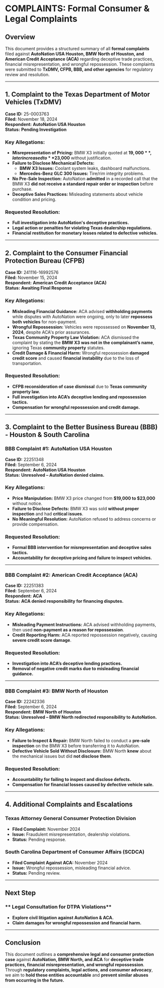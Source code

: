 # COMPLAINTS: Formal Consumer & Legal Complaints  

## **Overview**  
This document provides a structured summary of all **formal complaints** filed against **AutoNation USA Houston, BMW North of Houston, and American Credit Acceptance (ACA)** regarding deceptive trade practices, financial misrepresentation, and wrongful repossession. These complaints were submitted to **TxDMV, CFPB, BBB, and other agencies** for regulatory review and resolution.

---

## **1. Complaint to the Texas Department of Motor Vehicles (TxDMV)**  
**Case ID:** 25-0003763  
**Filed:** November 18, 2024  
**Respondent:** **AutoNation USA Houston**  
**Status:** **Pending Investigation**  
### **Key Allegations:**  
- **Misrepresentation of Pricing:** BMW X3 initially quoted at **$19,000**, later increased to **$23,000** without justification.  
- **Failure to Disclose Mechanical Defects:**  
  - **BMW X3 Issues:** Coolant system leaks, dashboard malfunctions.  
  - **Mercedes-Benz GLC 300 Issues:** Tire/rim integrity problems.  
- **No Pre-Sale Inspection:** AutoNation **admitted** in a recorded call that the BMW X3 **did not receive a standard repair order or inspection** before purchase.  
- **Deceptive Sales Practices:** Misleading statements about vehicle condition and pricing.  

### **Requested Resolution:**  
- **Full investigation into AutoNation's deceptive practices.**  
- **Legal action or penalties for violating Texas dealership regulations.**  
- **Financial restitution for monetary losses related to defective vehicles.**  

---

## **2. Complaint to the Consumer Financial Protection Bureau (CFPB)**  
**Case ID:** 241116-16992576  
**Filed:** November 15, 2024  
**Respondent:** **American Credit Acceptance (ACA)**  
**Status:** **Awaiting Final Response**  
### **Key Allegations:**  
- **Misleading Financial Guidance:** ACA advised **withholding payments** while disputes with AutoNation were ongoing, only to later **repossess both vehicles** for non-payment.  
- **Wrongful Repossession:** Vehicles were repossessed on **November 13, 2024**, despite ACA's prior assurances.  
- **Texas Community Property Law Violation:** ACA dismissed the complaint by stating the **BMW X3 was not in the complainant’s name**, ignoring Texas **community property** statutes.  
- **Credit Damage & Financial Harm:** Wrongful repossession **damaged credit score** and caused **financial instability** due to the loss of transportation.  

### **Requested Resolution:**  
- **CFPB reconsideration of case dismissal** due to **Texas community property law.**  
- **Full investigation into ACA’s deceptive lending and repossession tactics.**  
- **Compensation for wrongful repossession and credit damage.**  

---

## **3. Complaint to the Better Business Bureau (BBB) - Houston & South Carolina**  

### **BBB Complaint #1: AutoNation USA Houston**  
**Case ID:** 22251348  
**Filed:** September 6, 2024  
**Respondent:** **AutoNation USA Houston**  
**Status:** **Unresolved – AutoNation denied claims.**  
### **Key Allegations:**  
- **Price Manipulation:** BMW X3 price changed from **$19,000 to $23,000** without notice.  
- **Failure to Disclose Defects:** BMW X3 was sold **without proper inspection** and had **critical issues**.  
- **No Meaningful Resolution:** AutoNation refused to address concerns or provide compensation.  

### **Requested Resolution:**  
- **Formal BBB intervention for misrepresentation and deceptive sales tactics.**  
- **Accountability for deceptive pricing and failure to inspect vehicles.**  

---

### **BBB Complaint #2: American Credit Acceptance (ACA)**  
**Case ID:** 22251383  
**Filed:** September 6, 2024  
**Respondent:** **ACA**  
**Status:** **ACA denied responsibility for financing disputes.**  
### **Key Allegations:**  
- **Misleading Payment Instructions:** ACA advised withholding payments, then used **non-payment as a reason for repossession**.  
- **Credit Reporting Harm:** ACA reported repossession negatively, causing **severe credit score damage**.  

### **Requested Resolution:**  
- **Investigation into ACA’s deceptive lending practices.**  
- **Removal of negative credit marks due to misleading financial guidance.**  

---

### **BBB Complaint #3: BMW North of Houston**  
**Case ID:** 22242336  
**Filed:** September 6, 2024  
**Respondent:** **BMW North of Houston**  
**Status:** **Unresolved – BMW North redirected responsibility to AutoNation.**  
### **Key Allegations:**  
- **Failure to Inspect & Repair:** BMW North failed to conduct a **pre-sale inspection** on the BMW X3 before transferring it to AutoNation.  
- **Defective Vehicle Sold Without Disclosure:** BMW North **knew** about the mechanical issues but did **not disclose them**.  

### **Requested Resolution:**  
- **Accountability for failing to inspect and disclose defects.**  
- **Compensation for financial losses caused by defective vehicle sale.**  

---

## **4. Additional Complaints and Escalations**  
### **Texas Attorney General Consumer Protection Division**  
- **Filed Complaint:** November 2024  
- **Issue:** Fraudulent misrepresentation, dealership violations.  
- **Status:** Pending response.  

### **South Carolina Department of Consumer Affairs (SCDCA)**  
- **Filed Complaint Against ACA:** November 2024  
- **Issue:** Wrongful repossession, misleading financial advice.  
- **Status:** Pending review.  

---

## Next Step

### ** Legal Consultation for DTPA Violations**
- **Explore civil litigation against AutoNation & ACA.**  
- **Claim damages for wrongful repossession and financial harm.**  

---

## **Conclusion**
This document outlines a **comprehensive legal and consumer protection case** against **AutoNation, BMW North, and ACA** for **deceptive trade practices, financial misrepresentation, and wrongful repossession**. Through **regulatory complaints, legal actions, and consumer advocacy**, we aim to **hold these entities accountable** and **prevent similar abuses from occurring in the future.**  

